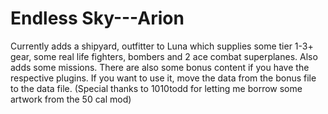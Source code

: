 # Endless Sky---Arion
Currently adds a shipyard, outfitter to Luna which supplies some tier 1-3+ gear, some real life fighters, bombers and 2 ace combat superplanes. Also adds some missions.
There are also some bonus content if you have the respective plugins. If you want to use it, move the data from the bonus file to the data file.
(Special thanks to 1010todd for letting me borrow some artwork from the 50 cal mod)
